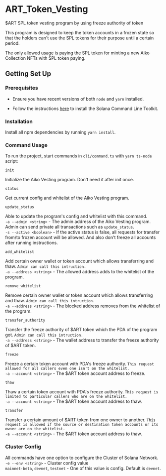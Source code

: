 # ART_Token_Vesting
$ART SPL token vesting program by using freeze authority of token

This program is designed to keep the token accounts in a frozen state so that the holders can't use the SPL tokens for their purpose until a certain period.

The only allowed usage is paying the SPL token for minting a new Aiko Collection NFTs with SPL token paying.

## Getting Set Up

### Prerequisites

* Ensure you have recent versions of both `node` and `yarn` installed.

* Follow the instructions [here](https://docs.solana.com/cli/install-solana-cli-tools) to install the Solana Command Line Toolkit.

### Installation

Install all npm dependencies by running `yarn install`.

### Command Usage

To run the project, start commands in `cli/command.ts` with `yarn ts-node` script:

```
init 
```

Initialize the Aiko Vesting program. Don't need it after init once.

```
status
```

Get current config and whitelist of the Aiko Vesting program.

```
update_status
```

Able to update the program's config and whitelist with this command. \
`-a --admin <string>` - The admin address of the Aiko Vesting program. Admin can send private all transactions such as `update_status`. \
`-s --active <boolean>` - If the active status is false, all requests for transfer from/to frozen account will be allowed. And also don't freeze all accounts after running instructions.

```
add_whitelist
```

Add certain owner wallet or token account which allows transferring and thaw. `Admin can call this intruction.` \
`-a --address <string>` - The allowed address adds to the whitelist of the program.

```
remove_whitelist
```

Remove certain owner wallet or token account which allows transferring and thaw. `Admin can call this intruction.` \
`-a --address <string>` - The blocked address removes from the whitelist of the program.

```
transfer_authority
```

Transfer the freeze authority of $ART token which the PDA of the program got. `Admin can call this intruction.` \
`-a --address <string>` - The wallet address to transfer the freeze authority of $ART token.

```
freeze
```

Freeze a certain token account with PDA's freeze authority. `This request allowed for all callers even one isn't on the whitelist.` \
`-a --account <string>` - The $ART token account address to freeze.

```
thaw
```

Thaw a certain token account with PDA's freeze authority. `This request is limited to particular callers who are on the whitelist.` \
`-a --account <string>` - The $ART token account address to thaw.

```
transfer
```

Transfer a certain amount of $ART token from one owner to another. `This request is allowed if the source or destination token accounts or its owner are on the whitelist.` \
`-a --account <string>` - The $ART token account address to thaw.

### Cluster Config

All commands have one option to configure the Cluster of Solana Network. \
`-e --env <string>` - Cluster config value \
`mainnet-beta`, `devnet`, `testnet` - One of this value is config. Default is `devnet`.

